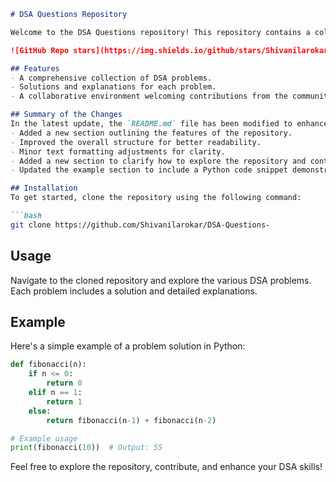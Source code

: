 ```markdown
# DSA Questions Repository

Welcome to the DSA Questions repository! This repository contains a collection of Data Structures and Algorithms (DSA) problems designed to help you enhance your coding skills.

![GitHub Repo stars](https://img.shields.io/github/stars/Shivanilarokar/DSA-Questions-) ![GitHub forks](https://img.shields.io/github/forks/Shivanilarokar/DSA-Questions-) ![GitHub issues](https://img.shields.io/github/issues/Shivanilarokar/DSA-Questions-)

## Features
- A comprehensive collection of DSA problems.
- Solutions and explanations for each problem.
- A collaborative environment welcoming contributions from the community. 🎉

## Summary of the Changes
In the latest update, the `README.md` file has been modified to enhance the information provided to users. The following changes have been made:
- Added a new section outlining the features of the repository.
- Improved the overall structure for better readability.
- Minor text formatting adjustments for clarity.
- Added a new section to clarify how to explore the repository and contribute.
- Updated the example section to include a Python code snippet demonstrating a simple problem solution.

## Installation
To get started, clone the repository using the following command:

```bash
git clone https://github.com/Shivanilarokar/DSA-Questions-
```

## Usage
Navigate to the cloned repository and explore the various DSA problems. Each problem includes a solution and detailed explanations. 

## Example
Here's a simple example of a problem solution in Python:

```python
def fibonacci(n):
    if n <= 0:
        return 0
    elif n == 1:
        return 1
    else:
        return fibonacci(n-1) + fibonacci(n-2)

# Example usage
print(fibonacci(10))  # Output: 55
```

Feel free to explore the repository, contribute, and enhance your DSA skills!
```